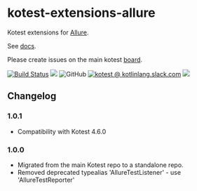 # kotest-extensions-allure

Kotest extensions for [Allure](http://allure.qatools.ru/).

See [docs](https://kotest.io/docs/extensions/allure.html).

Please create issues on the main kotest [board](https://github.com/kotest/kotest/issues).

[![Build Status](https://github.com/kotest/kotest-extensions-allure/workflows/master/badge.svg)](https://github.com/kotest/kotest-extensions-allure/actions)
[<img src="https://img.shields.io/maven-central/v/io.kotest.extensions/kotest-extensions-allure.svg?label=latest%20release"/>](http://search.maven.org/#search|ga|1|kotest-extensions-allure)
![GitHub](https://img.shields.io/github/license/kotest/kotest-extensions-allure)
[![kotest @ kotlinlang.slack.com](https://img.shields.io/static/v1?label=kotlinlang&message=kotest&color=blue&logo=slack)](https://kotlinlang.slack.com/archives/CT0G9SD7Z)
[<img src="https://img.shields.io/nexus/s/https/oss.sonatype.org/io.kotest.extensions/kotest-extensions-allure.svg?label=latest%20snapshot"/>](https://oss.sonatype.org/content/repositories/snapshots/io/kotest/extensions/kotest-extensions-allure/)

## Changelog

### 1.0.1

* Compatibility with Kotest 4.6.0

### 1.0.0

* Migrated from the main Kotest repo to a standalone repo.
* Removed deprecated typealias 'AllureTestListener' - use 'AllureTestReporter'
